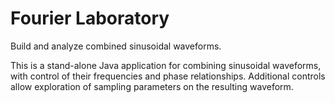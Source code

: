 # Fourier Laboratory
Build and analyze combined sinusoidal waveforms.

This is a stand-alone Java application for combining sinusoidal waveforms, with control of their frequencies and phase relationships. Additional controls allow exploration of sampling parameters on the resulting waveform.

